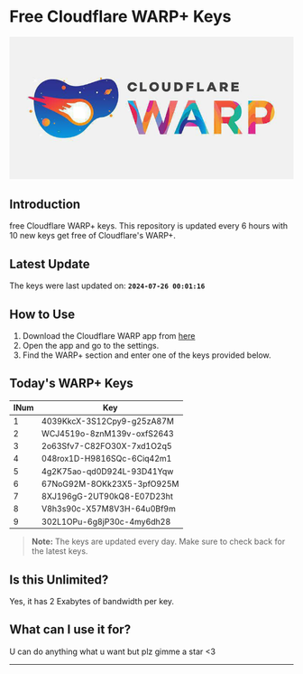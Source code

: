 
# Free Cloudflare WARP+ Keys

![Banner](asset/IMG_20240629_142710_129.jpg)

## Introduction

free Cloudflare WARP+ keys. This repository is updated every 6 hours with 10 new keys get free of Cloudflare's WARP+.

## Latest Update

The keys were last updated on: **`2024-07-26 00:01:16`**

## How to Use

1. Download the Cloudflare WARP app from [here](https://1.1.1.1/)
2. Open the app and go to the settings.
3. Find the WARP+ section and enter one of the keys provided below.

## Today's WARP+ Keys

| INum | Key |
|-------|-----|
| 1     | 4039KkcX-3S12Cpy9-g25zA87M               |
| 2     | WCJ4519o-8znM139v-oxfS2643               |
| 3     | 2o63Sfv7-C82FO30X-7xd1O2q5               |
| 4     | 048rox1D-H9816SQc-6Ciq42m1               |
| 5     | 4g2K75ao-qd0D924L-93D41Yqw               |
| 6     | 67NoG92M-8OKk23X5-3pfO925M               |
| 7     | 8XJ196gG-2UT90kQ8-E07D23ht               |
| 8     | V8h3s90c-X57M8V3H-64u0Bf9m               |
| 9     | 302L1OPu-6g8jP30c-4my6dh28               |


> **Note:** The keys are updated every day. Make sure to check back for the latest keys.

## Is this Unlimited?

Yes, it has 2 Exabytes of bandwidth per key.

## What can I use it for?
U can do anything what u want but plz gimme a star <3

---
